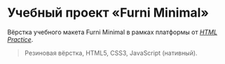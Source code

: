 # Учебный проект «Furni Minimal»

Вёрстка учебного макета Furni Minimal в рамках платформы от <i>[HTML Practice](https://htmlpractice.ru/)</i>.
>Резиновая вёрстка, HTML5, CSS3, JavaScript (нативный).
